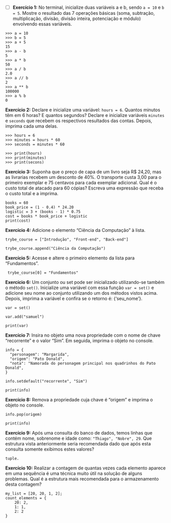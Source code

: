 * [ ] **Exercício 1:** No terminal, inicialize duas variáveis a e b, sendo `a = 10` e `b = 5`. Mostre o resultado das 7 operações básicas (soma, subtração, multiplicação, divisão, divisão inteira, potenciação e módulo) envolvendo essas variáveis.

```
>>> a = 10
>>> b = 5
>>> a + 5
15
>>> a - b
5
>>> a * b
50
>>> a / b
2.0
>>> a // b
2
>>> a ** b
100000
>>> a % b
0
```

**Exercício 2:** Declare e inicialize uma variável: `hours = 6`. Quantos minutos têm em 6 horas? E quantos segundos? Declare e inicialize variáveis `minutes` e `seconds` que recebem os respectivos resultados das contas. Depois, imprima cada uma delas.

```
>>> hours = 6
>>> minutes = hours * 60
>>> seconds = minutes * 60

>>> print(hours)
>>> print(minutes)
>>> print(secons)
```

**Exercício 3:** Suponha que o preço de capa de um livro seja R$ 24,20, mas as livrarias recebem um desconto de 40%. O transporte custa 3,00 para o primeiro exemplar e 75 centavos para cada exemplar adicional. Qual é o custo total de atacado para 60 cópias? Escreva uma expressão que receba o custo total e a imprima.

```
books = 60
book_price = (1 - 0.4) * 24.20
logistic = 3 + (books - 1) * 0.75
cost = books * book_price + logistic
print(cost)
```

**Exercício 4:** Adicione o elemento “Ciência da Computação” à lista.

```
trybe_course = ["Introdução", "Front-end", "Back-end"]

trybe_course.append("Ciência da Computação")
```

**Exercício 5:** Acesse e altere o primeiro elemento da lista para “Fundamentos”.

```
 trybe_course[0] = "Fundamentos"
```

**Exercício 6:** Um conjunto ou set pode ser inicializado utilizando-se também o método `set()`. Inicialize uma variável com essa função `var = set()` e adicione seu nome ao conjunto utilizando um dos métodos vistos acima. Depois, imprima a variável e confira se o retorno é: {‘seu_nome’}.

```
var = set()

var.add("samuel")

print(var)
```

**Exercício 7:** Insira no objeto uma nova propriedade com o nome de chave “recorrente” e o valor “Sim”. Em seguida, imprima o objeto no console.

```
info = {
  "personagem": "Margarida",
  "origem": "Pato Donald",
  "nota": "Namorada do personagem principal nos quadrinhos do Pato Donald",
}

info.setdefault("recorrente", "Sim")

print(info)
```

**Exercício 8:** Remova a propriedade cuja chave é “origem” e imprima o objeto no console.

```
info.pop(origem)

print(info)
```

**Exercício 9:** Após uma consulta do banco de dados, temos linhas que contém nome, sobrenome e idade como: `"Thiago", "Nobre", 29`. Que estrutura vista anteriormente seria recomendada dado que após esta consulta somente exibimos estes valores?

```
tuple.
```

**Exercício 10:** Realizar a contagem de quantas vezes cada elemento aparece em uma sequência é uma técnica muito útil na solução de alguns problemas. Qual é a estrutura mais recomendada para o armazenamento desta contagem?

```
my_list = [20, 20, 1, 2];
count_elements = {
    20: 2,
    1: 1,
    2: 2
}
```
